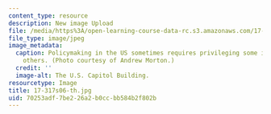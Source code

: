 ```yaml
---
content_type: resource
description: New image Upload
file: /media/https%3A/open-learning-course-data-rc.s3.amazonaws.com/17-317-u-s-social-policy-spring-2006/70253adf7be226a2b0ccbb584b2f802b_17-317s06-th.jpg
file_type: image/jpeg
image_metadata:
  caption: Policymaking in the US sometimes requires privileging some interests over
    others. (Photo courtesy of Andrew Morton.)
  credit: ''
  image-alt: The U.S. Capitol Building.
resourcetype: Image
title: 17-317s06-th.jpg
uid: 70253adf-7be2-26a2-b0cc-bb584b2f802b
---
```


